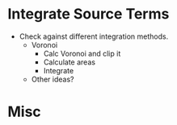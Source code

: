 Integrate Source Terms
========

- Check against different integration methods.
  - Voronoi
    - Calc Voronoi and clip it
    - Calculate areas
    - Integrate
  - Other ideas?

Misc
====

